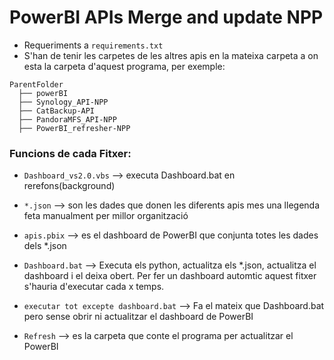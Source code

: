 # PowerBI APIs Merge and update NPP

- Requeriments a `requirements.txt`
- S'han de tenir les carpetes de les altres apis en la mateixa carpeta a on esta la carpeta d'aquest programa, per exemple:
```
ParentFolder
  ├── powerBI
  ├── Synology_API-NPP
  ├── CatBackup-API
  ├── PandoraMFS_API-NPP
  ├── PowerBI_refresher-NPP
```

### Funcions de cada Fitxer:
- `Dashboard_vs2.0.vbs` --> executa Dashboard.bat en rerefons(background)

- `*.json` --> son les dades que donen les diferents apis mes una llegenda feta manualment per millor organització

- `apis.pbix` --> es el dashboard de PowerBI que conjunta totes les dades dels *.json

- `Dashboard.bat` --> Executa els python, actualitza els *.json,
actualitza el dashboard i el deixa obert. Per fer un dashboard automtic aquest fitxer s'hauria d'executar cada x temps.

- `executar tot excepte dashboard.bat` --> Fa el mateix que Dashboard.bat pero sense obrir ni actualitzar el dashboard de PowerBI

- `Refresh` --> es la carpeta que conte el programa per actualitzar el PowerBI
